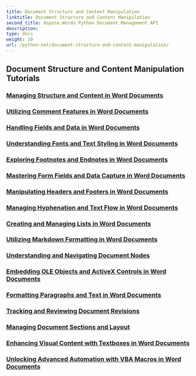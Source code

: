 ```yaml
---
title: Document Structure and Content Manipulation
linktitle: Document Structure and Content Manipulation
second_title: Aspose.Words Python Document Management API
description: 
type: docs
weight: 10
url: /python-net/document-structure-and-content-manipulation/
---
```


## Document Structure and Content Manipulation Tutorials
### [Managing Structure and Content in Word Documents](./document-structure-content/)
### [Utilizing Comment Features in Word Documents](./document-comments/)
### [Handling Fields and Data in Word Documents](./document-fields/)
### [Understanding Fonts and Text Styling in Word Documents](./document-fonts/)
### [Exploring Footnotes and Endnotes in Word Documents](./document-footnotes-endnotes/)
### [Mastering Form Fields and Data Capture in Word Documents](./document-form-fields/)
### [Manipulating Headers and Footers in Word Documents](./document-headers-footers/)
### [Managing Hyphenation and Text Flow in Word Documents](./document-hyphenation/)
### [Creating and Managing Lists in Word Documents](./document-lists/)
### [Utilizing Markdown Formatting in Word Documents](./document-markdown/)
### [Understanding and Navigating Document Nodes](./document-nodes/)
### [Embedding OLE Objects and ActiveX Controls in Word Documents](./document-ole-objects-active-x/)
### [Formatting Paragraphs and Text in Word Documents](./document-paragraphs/)
### [Tracking and Reviewing Document Revisions](./document-revisions/)
### [Managing Document Sections and Layout](./document-sections/)
### [Enhancing Visual Content with Textboxes in Word Documents](./document-textboxes/)
### [Unlocking Advanced Automation with VBA Macros in Word Documents](./document-vba-macros/)